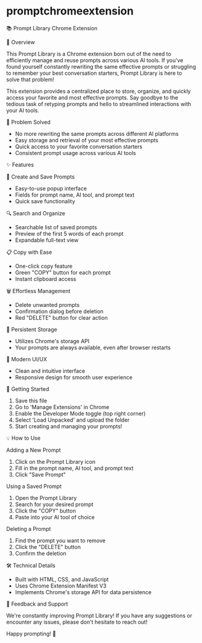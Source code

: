 # promptchromeextension
📚 Prompt Library Chrome Extension

🌟 Overview

This Prompt Library is a Chrome extension born out of the need to efficiently manage and reuse prompts across various AI tools. If you've found yourself constantly rewriting the same effective prompts or struggling to remember your best conversation starters, Prompt Library is here to solve that problem!

This extension provides a centralized place to store, organize, and quickly access your favorite and most effective prompts. Say goodbye to the tedious task of retyping prompts and hello to streamlined interactions with your AI tools.

🎯 Problem Solved

- No more rewriting the same prompts across different AI platforms
- Easy storage and retrieval of your most effective prompts
- Quick access to your favorite conversation starters
- Consistent prompt usage across various AI tools

✨ Features

📝 Create and Save Prompts
- Easy-to-use popup interface
- Fields for prompt name, AI tool, and prompt text
- Quick save functionality

🔍 Search and Organize
- Searchable list of saved prompts
- Preview of the first 5 words of each prompt
- Expandable full-text view

📋 Copy with Ease
- One-click copy feature
- Green "COPY" button for each prompt
- Instant clipboard access

🗑️ Effortless Management
- Delete unwanted prompts
- Confirmation dialog before deletion
- Red "DELETE" button for clear action

💾 Persistent Storage
- Utilizes Chrome's storage API
- Your prompts are always available, even after browser restarts

🎨 Modern UI/UX
- Clean and intuitive interface
- Responsive design for smooth user experience

🚀 Getting Started

1. Save this file
2. Go to 'Manage Extensions' in Chrome
3. Enable the Developer Mode toggle (top right corner)
4. Select 'Load Unpacked' and upload the folder
5. Start creating and managing your prompts!

💡 How to Use

Adding a New Prompt
1. Click on the Prompt Library icon
2. Fill in the prompt name, AI tool, and prompt text
3. Click "Save Prompt"

Using a Saved Prompt
1. Open the Prompt Library
2. Search for your desired prompt
3. Click the "COPY" button
4. Paste into your AI tool of choice

 Deleting a Prompt
1. Find the prompt you want to remove
2. Click the "DELETE" button
3. Confirm the deletion

 🛠️ Technical Details

- Built with HTML, CSS, and JavaScript
- Uses Chrome Extension Manifest V3
- Implements Chrome's storage API for data persistence

🤝 Feedback and Support

We're constantly improving Prompt Library! If you have any suggestions or encounter any issues, please don't hesitate to reach out!

Happy prompting! 🎉
